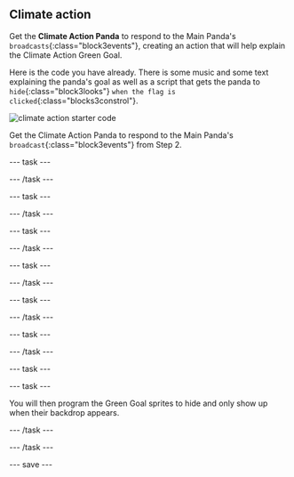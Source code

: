 ## Climate action

Get the **Climate Action Panda** to respond to the Main Panda's `broadcasts`{:class="block3events"}, creating an action that will help explain the Climate Action Green Goal.

Here is the code you have already. There is some music and some text explaining the panda's goal as well as a script that gets the panda to `hide`{:class="block3looks"} `when the flag is clicked`{:class="blocks3constrol"}.

![climate action starter code](images/climateaction_startercode.png)

Get the Climate Action Panda to respond to the Main Panda's `broadcast`{:class="block3events"} from Step 2.

--- task ---



--- /task ---

--- task ---



--- /task ---

--- task ---



--- /task ---

--- task ---



--- /task ---

--- task ---



--- /task ---

--- task ---



--- /task ---

--- task ---

--- task ---

You will then program the Green Goal sprites to hide and only show up when their backdrop appears.

--- /task ---

--- /task ---

--- save ---
